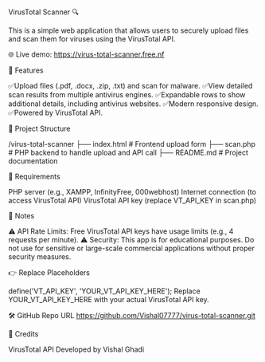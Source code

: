 VirusTotal Scanner 🔍

This is a simple web application that allows users to securely upload files and scan them for viruses using the VirusTotal API.


🌐 Live demo: https://virus-total-scanner.free.nf


🚀 Features

✅Upload files (.pdf, .docx, .zip, .txt) and scan for malware.
✅View detailed scan results from multiple antivirus engines.
✅Expandable rows to show additional details, including antivirus websites.
✅Modern responsive design.
✅Powered by VirusTotal API.


📂 Project Structure

/virus-total-scanner
 ├── index.html        # Frontend upload form
 ├── scan.php          # PHP backend to handle upload and API call
 ├── README.md         # Project documentation


🔑 Requirements

PHP server (e.g., XAMPP, InfinityFree, 000webhost)
Internet connection (to access VirusTotal API)
VirusTotal API key (replace VT_API_KEY in scan.php)


📝 Notes

⚠ API Rate Limits: Free VirusTotal API keys have usage limits (e.g., 4 requests per minute).
⚠ Security: This app is for educational purposes. Do not use for sensitive or large-scale commercial applications without proper security measures.


👉 Replace Placeholders

define('VT_API_KEY', 'YOUR_VT_API_KEY_HERE');
Replace YOUR_VT_API_KEY_HERE with your actual VirusTotal API key.


🛠 GitHub Repo URL
https://github.com/Vishal07777/virus-total-scanner.git


🙌 Credits

VirusTotal API
Developed by Vishal Ghadi